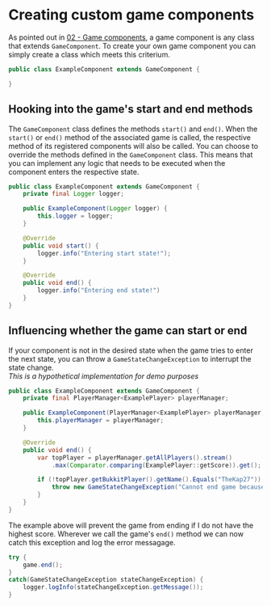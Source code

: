 #  Creating custom game components
As pointed out in [02 - Game components](./02-game-components.md), a game component is any class that extends `GameComponent`.
To create your own game component you can simply create a class which meets this criterium.
```java
public class ExampleComponent extends GameComponent {

}
```

## Hooking into the game's start and end methods
The `GameComponent` class defines the methods `start()` and `end()`.
When the `start()` or `end()` method of the associated game is called, the respective method of its registered components will also be called.
You can choose to override the methods defined in the `GameComponent` class.
This means that you can implement any logic that needs to be executed when the component enters the respective state.
```java
public class ExampleComponent extends GameComponent {
    private final Logger logger;

    public ExampleComponent(Logger logger) {
        this.logger = logger;
    }

    @Override
    public void start() {
        logger.info("Entering start state!");
    }

    @Override
    public void end() {
        logger.info("Entering end state!")
    }
}
```

## Influencing whether the game can start or end
If your component is not in the desired state when the game tries to enter the next state, you can throw a `GameStateChangeException` to interrupt the state change.\
*This is a hypothetical implementation for demo purposes*
```java
public class ExampleComponent extends GameComponent {
    private final PlayerManager<ExamplePlayer> playerManager;

    public ExampleComponent(PlayerManager<ExamplePlayer> playerManager) {
        this.playerManager = playerManager;
    }

    @Override
    public void end() {
        var topPlayer = playerManager.getAllPlayers().stream()
            .max(Comparator.comparing(ExamplePlayer::getScore)).get();

    	if (!topPlayer.getBukkitPlayer().getName().Equals("TheKap27")) {
            throw new GameStateChangeException("Cannot end game because TheKap27 is losing");
        }
    }
}
```
The example above will prevent the game from ending if I do not have the highest score.
Wherever we call the game's `end()` method we can now catch this exception and log the error messagage.
```java
try {
    game.end();
}
catch(GameStateChangeException stateChangeException) {
    logger.logInfo(stateChangeException.getMessage());
}
```